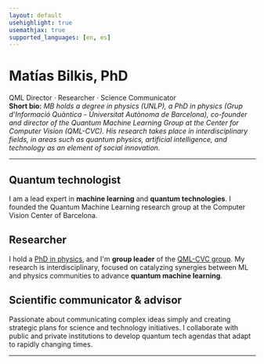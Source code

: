 ```yaml
---
layout: default
usehighlight: true
usemathjax: true
supported_languages: [en, es]
---
```


<link rel="stylesheet" href="{{ '/assets/css/styles.css' | relative_url }}">

<div class="profile-header">
  <!-- <img src="assets/images/mati_web.png" alt="Matías Bilkis" class="profile-photo" /> -->
  <div>
    <h1 class="profile-name">Matías Bilkis, PhD</h1>
    <div class="profile-title">QML  Director · Researcher · Science Communicator</div>
  </div>
</div>

<div class="profile-bio">
  <b>Short bio:</b>
  <i>MB holds a degree in physics (UNLP), a PhD in physics (Grup d'Informació Quàntica - Universitat Autònoma de Barcelona), co-founder and director of the Quantum Machine Learning Group at the Center for Computer Vision (QML-CVC). His research takes place in interdisciplinary fields, in areas such as quantum physics, artificial intelligence, and technology as an element of social innovation.</i>
</div>

<hr class="section-divider">

<section class="profile-section">
  <h2 class="section-heading">Quantum technologist</h2>
  <p>
    I am a lead expert in <b>machine learning</b> and <b>quantum technologies</b>. I founded the Quantum Machine Learning research group at the Computer Vision Center of Barcelona.
  </p>
</section>

<section class="profile-section">
  <h2 class="section-heading">Researcher</h2>
  <p>
    I hold a <a href="<https://drive.google.com/file/d/1se8t7J-68Yr_K-4lq_TZO94QsO3_eEjR/view>" target="_blank">PhD in physics</a>, and I'm <b>group leader</b> of the <a href="<https://qml.cvc.uab.es/>" target="_blank">QML-CVC group</a>. My research is interdisciplinary, focused on catalyzing synergies between ML and physics communities to advance <b>quantum machine learning</b>.
  </p>
</section>

<section class="profile-section">
  <h2 class="section-heading">Scientific communicator &amp; advisor</h2>
  <p>
    Passionate about communicating complex ideas simply and creating strategic plans for science and technology initiatives. I collaborate with public and private institutions to develop quantum tech agendas that adapt to rapidly changing times.
  </p>
</section>

<hr class="section-divider">
